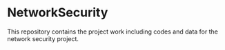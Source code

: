 # NetworkSecurity
This repository contains the project work including codes and data for the network security project.
